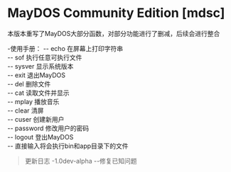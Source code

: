 # MayDOS Community Edition [mdsc]
本版本重写了MayDOS大部分函数，对部分功能进行了删减，后续会进行整合  

-使用手册：
--           echo        在屏幕上打印字符串  
--            sof           执行任意可执行文件  
--           sysver      显示系统版本  
--           exit          退出MayDOS  
--           del           删除文件  
--            cat           读取文件并显示  
--            mplay      播放音乐  
--            clear         清屏  
--            cuser        创建新用户  
--            password 修改用户的密码  
--            logout      登出MayDOS  
--            直接输入将会执行bin和app目录下的文件   
  
>更新日志
-1.0dev-alpha
--修复已知问题